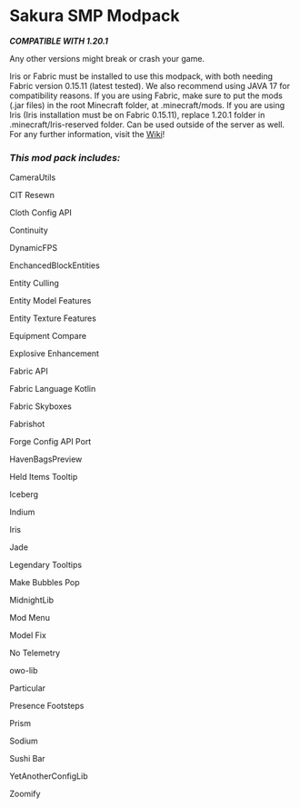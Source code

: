 # Sakura SMP Modpack

***COMPATIBLE WITH 1.20.1***

Any other versions might break or crash your game.

Iris or Fabric must be installed to use this modpack, with both needing Fabric version 0.15.11 (latest tested). We also recommend using JAVA 17 for compatibility reasons. If you are using Fabric, make sure to put the mods (.jar files) in the root Minecraft folder, at .minecraft/mods. If you are using Iris (Iris installation must be on Fabric 0.15.11), replace 1.20.1 folder in .minecraft/Iris-reserved folder. Can be used outside of the server as well. For any further information, visit the [Wiki](https://github.com/Prosaround/Sakura-SMP/wiki)!

### ***This mod pack includes:***

CameraUtils

CIT Resewn

Cloth Config API

Continuity

DynamicFPS

EnchancedBlockEntities

Entity Culling

Entity Model Features

Entity Texture Features

Equipment Compare

Explosive Enhancement

Fabric API

Fabric Language Kotlin

Fabric Skyboxes

Fabrishot

Forge Config API Port

HavenBagsPreview

Held Items Tooltip

Iceberg

Indium

Iris

Jade

Legendary Tooltips

Make Bubbles Pop

MidnightLib

Mod Menu

Model Fix

No Telemetry

owo-lib

Particular

Presence Footsteps

Prism

Sodium

Sushi Bar

YetAnotherConfigLib

Zoomify
